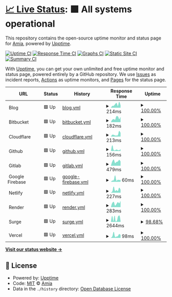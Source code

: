 # [📈 Live Status](https://test.amia.work): <!--live status--> **🟩 All systems operational**

This repository contains the open-source uptime monitor and status page for [Amia](https://amia.work), powered by [Upptime](https://github.com/upptime/upptime).

[![Uptime CI](https://github.com/Amia33/Upptime/workflows/Uptime%20CI/badge.svg)](https://github.com/Amia33/Upptime/actions?query=workflow%3A%22Uptime+CI%22)
[![Response Time CI](https://github.com/Amia33/Upptime/workflows/Response%20Time%20CI/badge.svg)](https://github.com/Amia33/Upptime/actions?query=workflow%3A%22Response+Time+CI%22)
[![Graphs CI](https://github.com/Amia33/Upptime/workflows/Graphs%20CI/badge.svg)](https://github.com/Amia33/Upptime/actions?query=workflow%3A%22Graphs+CI%22)
[![Static Site CI](https://github.com/Amia33/Upptime/workflows/Static%20Site%20CI/badge.svg)](https://github.com/Amia33/Upptime/actions?query=workflow%3A%22Static+Site+CI%22)
[![Summary CI](https://github.com/Amia33/Upptime/workflows/Summary%20CI/badge.svg)](https://github.com/Amia33/Upptime/actions?query=workflow%3A%22Summary+CI%22)

With [Upptime](https://upptime.js.org), you can get your own unlimited and free uptime monitor and status page, powered entirely by a GitHub repository. We use [Issues](https://github.com/Amia33/Upptime/issues) as incident reports, [Actions](https://github.com/Amia33/Upptime/actions) as uptime monitors, and [Pages](https://test.amia.work) for the status page.

<!--start: status pages-->
<!-- This summary is generated by Upptime (https://github.com/upptime/upptime) -->
<!-- Do not edit this manually, your changes will be overwritten -->
<!-- prettier-ignore -->
| URL | Status | History | Response Time | Uptime |
| --- | ------ | ------- | ------------- | ------ |
| <img alt="" src="https://dash.cloudflare.com/favicon.ico" height="13"> Blog | 🟩 Up | [blog.yml](https://github.com/Amia33/Upptime/commits/HEAD/history/blog.yml) | <details><summary><img alt="Response time graph" src="./graphs/blog/response-time-week.png" height="20"> 214ms</summary><br><a href="https://test.amia.work/history/blog"><img alt="Response time 202" src="https://img.shields.io/endpoint?url=https%3A%2F%2Fraw.githubusercontent.com%2FAmia33%2FUpptime%2FHEAD%2Fapi%2Fblog%2Fresponse-time.json"></a><br><a href="https://test.amia.work/history/blog"><img alt="24-hour response time 163" src="https://img.shields.io/endpoint?url=https%3A%2F%2Fraw.githubusercontent.com%2FAmia33%2FUpptime%2FHEAD%2Fapi%2Fblog%2Fresponse-time-day.json"></a><br><a href="https://test.amia.work/history/blog"><img alt="7-day response time 214" src="https://img.shields.io/endpoint?url=https%3A%2F%2Fraw.githubusercontent.com%2FAmia33%2FUpptime%2FHEAD%2Fapi%2Fblog%2Fresponse-time-week.json"></a><br><a href="https://test.amia.work/history/blog"><img alt="30-day response time 200" src="https://img.shields.io/endpoint?url=https%3A%2F%2Fraw.githubusercontent.com%2FAmia33%2FUpptime%2FHEAD%2Fapi%2Fblog%2Fresponse-time-month.json"></a><br><a href="https://test.amia.work/history/blog"><img alt="1-year response time 202" src="https://img.shields.io/endpoint?url=https%3A%2F%2Fraw.githubusercontent.com%2FAmia33%2FUpptime%2FHEAD%2Fapi%2Fblog%2Fresponse-time-year.json"></a></details> | <details><summary><a href="https://test.amia.work/history/blog">100.00%</a></summary><a href="https://test.amia.work/history/blog"><img alt="All-time uptime 99.99%" src="https://img.shields.io/endpoint?url=https%3A%2F%2Fraw.githubusercontent.com%2FAmia33%2FUpptime%2FHEAD%2Fapi%2Fblog%2Fuptime.json"></a><br><a href="https://test.amia.work/history/blog"><img alt="24-hour uptime 100.00%" src="https://img.shields.io/endpoint?url=https%3A%2F%2Fraw.githubusercontent.com%2FAmia33%2FUpptime%2FHEAD%2Fapi%2Fblog%2Fuptime-day.json"></a><br><a href="https://test.amia.work/history/blog"><img alt="7-day uptime 100.00%" src="https://img.shields.io/endpoint?url=https%3A%2F%2Fraw.githubusercontent.com%2FAmia33%2FUpptime%2FHEAD%2Fapi%2Fblog%2Fuptime-week.json"></a><br><a href="https://test.amia.work/history/blog"><img alt="30-day uptime 100.00%" src="https://img.shields.io/endpoint?url=https%3A%2F%2Fraw.githubusercontent.com%2FAmia33%2FUpptime%2FHEAD%2Fapi%2Fblog%2Fuptime-month.json"></a><br><a href="https://test.amia.work/history/blog"><img alt="1-year uptime 99.99%" src="https://img.shields.io/endpoint?url=https%3A%2F%2Fraw.githubusercontent.com%2FAmia33%2FUpptime%2FHEAD%2Fapi%2Fblog%2Fuptime-year.json"></a></details>
| <img alt="" src="https://bitbucket.org/favicon.ico?v=2" height="13"> Bitbucket | 🟩 Up | [bitbucket.yml](https://github.com/Amia33/Upptime/commits/HEAD/history/bitbucket.yml) | <details><summary><img alt="Response time graph" src="./graphs/bitbucket/response-time-week.png" height="20"> 182ms</summary><br><a href="https://test.amia.work/history/bitbucket"><img alt="Response time 432" src="https://img.shields.io/endpoint?url=https%3A%2F%2Fraw.githubusercontent.com%2FAmia33%2FUpptime%2FHEAD%2Fapi%2Fbitbucket%2Fresponse-time.json"></a><br><a href="https://test.amia.work/history/bitbucket"><img alt="24-hour response time 239" src="https://img.shields.io/endpoint?url=https%3A%2F%2Fraw.githubusercontent.com%2FAmia33%2FUpptime%2FHEAD%2Fapi%2Fbitbucket%2Fresponse-time-day.json"></a><br><a href="https://test.amia.work/history/bitbucket"><img alt="7-day response time 182" src="https://img.shields.io/endpoint?url=https%3A%2F%2Fraw.githubusercontent.com%2FAmia33%2FUpptime%2FHEAD%2Fapi%2Fbitbucket%2Fresponse-time-week.json"></a><br><a href="https://test.amia.work/history/bitbucket"><img alt="30-day response time 284" src="https://img.shields.io/endpoint?url=https%3A%2F%2Fraw.githubusercontent.com%2FAmia33%2FUpptime%2FHEAD%2Fapi%2Fbitbucket%2Fresponse-time-month.json"></a><br><a href="https://test.amia.work/history/bitbucket"><img alt="1-year response time 432" src="https://img.shields.io/endpoint?url=https%3A%2F%2Fraw.githubusercontent.com%2FAmia33%2FUpptime%2FHEAD%2Fapi%2Fbitbucket%2Fresponse-time-year.json"></a></details> | <details><summary><a href="https://test.amia.work/history/bitbucket">100.00%</a></summary><a href="https://test.amia.work/history/bitbucket"><img alt="All-time uptime 99.89%" src="https://img.shields.io/endpoint?url=https%3A%2F%2Fraw.githubusercontent.com%2FAmia33%2FUpptime%2FHEAD%2Fapi%2Fbitbucket%2Fuptime.json"></a><br><a href="https://test.amia.work/history/bitbucket"><img alt="24-hour uptime 100.00%" src="https://img.shields.io/endpoint?url=https%3A%2F%2Fraw.githubusercontent.com%2FAmia33%2FUpptime%2FHEAD%2Fapi%2Fbitbucket%2Fuptime-day.json"></a><br><a href="https://test.amia.work/history/bitbucket"><img alt="7-day uptime 100.00%" src="https://img.shields.io/endpoint?url=https%3A%2F%2Fraw.githubusercontent.com%2FAmia33%2FUpptime%2FHEAD%2Fapi%2Fbitbucket%2Fuptime-week.json"></a><br><a href="https://test.amia.work/history/bitbucket"><img alt="30-day uptime 99.35%" src="https://img.shields.io/endpoint?url=https%3A%2F%2Fraw.githubusercontent.com%2FAmia33%2FUpptime%2FHEAD%2Fapi%2Fbitbucket%2Fuptime-month.json"></a><br><a href="https://test.amia.work/history/bitbucket"><img alt="1-year uptime 99.89%" src="https://img.shields.io/endpoint?url=https%3A%2F%2Fraw.githubusercontent.com%2FAmia33%2FUpptime%2FHEAD%2Fapi%2Fbitbucket%2Fuptime-year.json"></a></details>
| <img alt="" src="https://dash.cloudflare.com/favicon.ico" height="13"> Cloudflare | 🟩 Up | [cloudflare.yml](https://github.com/Amia33/Upptime/commits/HEAD/history/cloudflare.yml) | <details><summary><img alt="Response time graph" src="./graphs/cloudflare/response-time-week.png" height="20"> 213ms</summary><br><a href="https://test.amia.work/history/cloudflare"><img alt="Response time 189" src="https://img.shields.io/endpoint?url=https%3A%2F%2Fraw.githubusercontent.com%2FAmia33%2FUpptime%2FHEAD%2Fapi%2Fcloudflare%2Fresponse-time.json"></a><br><a href="https://test.amia.work/history/cloudflare"><img alt="24-hour response time 346" src="https://img.shields.io/endpoint?url=https%3A%2F%2Fraw.githubusercontent.com%2FAmia33%2FUpptime%2FHEAD%2Fapi%2Fcloudflare%2Fresponse-time-day.json"></a><br><a href="https://test.amia.work/history/cloudflare"><img alt="7-day response time 213" src="https://img.shields.io/endpoint?url=https%3A%2F%2Fraw.githubusercontent.com%2FAmia33%2FUpptime%2FHEAD%2Fapi%2Fcloudflare%2Fresponse-time-week.json"></a><br><a href="https://test.amia.work/history/cloudflare"><img alt="30-day response time 199" src="https://img.shields.io/endpoint?url=https%3A%2F%2Fraw.githubusercontent.com%2FAmia33%2FUpptime%2FHEAD%2Fapi%2Fcloudflare%2Fresponse-time-month.json"></a><br><a href="https://test.amia.work/history/cloudflare"><img alt="1-year response time 189" src="https://img.shields.io/endpoint?url=https%3A%2F%2Fraw.githubusercontent.com%2FAmia33%2FUpptime%2FHEAD%2Fapi%2Fcloudflare%2Fresponse-time-year.json"></a></details> | <details><summary><a href="https://test.amia.work/history/cloudflare">100.00%</a></summary><a href="https://test.amia.work/history/cloudflare"><img alt="All-time uptime 99.75%" src="https://img.shields.io/endpoint?url=https%3A%2F%2Fraw.githubusercontent.com%2FAmia33%2FUpptime%2FHEAD%2Fapi%2Fcloudflare%2Fuptime.json"></a><br><a href="https://test.amia.work/history/cloudflare"><img alt="24-hour uptime 100.00%" src="https://img.shields.io/endpoint?url=https%3A%2F%2Fraw.githubusercontent.com%2FAmia33%2FUpptime%2FHEAD%2Fapi%2Fcloudflare%2Fuptime-day.json"></a><br><a href="https://test.amia.work/history/cloudflare"><img alt="7-day uptime 100.00%" src="https://img.shields.io/endpoint?url=https%3A%2F%2Fraw.githubusercontent.com%2FAmia33%2FUpptime%2FHEAD%2Fapi%2Fcloudflare%2Fuptime-week.json"></a><br><a href="https://test.amia.work/history/cloudflare"><img alt="30-day uptime 100.00%" src="https://img.shields.io/endpoint?url=https%3A%2F%2Fraw.githubusercontent.com%2FAmia33%2FUpptime%2FHEAD%2Fapi%2Fcloudflare%2Fuptime-month.json"></a><br><a href="https://test.amia.work/history/cloudflare"><img alt="1-year uptime 99.75%" src="https://img.shields.io/endpoint?url=https%3A%2F%2Fraw.githubusercontent.com%2FAmia33%2FUpptime%2FHEAD%2Fapi%2Fcloudflare%2Fuptime-year.json"></a></details>
| <img alt="" src="https://github.githubassets.com/favicons/favicon.svg" height="13"> Github | 🟩 Up | [github.yml](https://github.com/Amia33/Upptime/commits/HEAD/history/github.yml) | <details><summary><img alt="Response time graph" src="./graphs/github/response-time-week.png" height="20"> 156ms</summary><br><a href="https://test.amia.work/history/github"><img alt="Response time 183" src="https://img.shields.io/endpoint?url=https%3A%2F%2Fraw.githubusercontent.com%2FAmia33%2FUpptime%2FHEAD%2Fapi%2Fgithub%2Fresponse-time.json"></a><br><a href="https://test.amia.work/history/github"><img alt="24-hour response time 166" src="https://img.shields.io/endpoint?url=https%3A%2F%2Fraw.githubusercontent.com%2FAmia33%2FUpptime%2FHEAD%2Fapi%2Fgithub%2Fresponse-time-day.json"></a><br><a href="https://test.amia.work/history/github"><img alt="7-day response time 156" src="https://img.shields.io/endpoint?url=https%3A%2F%2Fraw.githubusercontent.com%2FAmia33%2FUpptime%2FHEAD%2Fapi%2Fgithub%2Fresponse-time-week.json"></a><br><a href="https://test.amia.work/history/github"><img alt="30-day response time 158" src="https://img.shields.io/endpoint?url=https%3A%2F%2Fraw.githubusercontent.com%2FAmia33%2FUpptime%2FHEAD%2Fapi%2Fgithub%2Fresponse-time-month.json"></a><br><a href="https://test.amia.work/history/github"><img alt="1-year response time 183" src="https://img.shields.io/endpoint?url=https%3A%2F%2Fraw.githubusercontent.com%2FAmia33%2FUpptime%2FHEAD%2Fapi%2Fgithub%2Fresponse-time-year.json"></a></details> | <details><summary><a href="https://test.amia.work/history/github">100.00%</a></summary><a href="https://test.amia.work/history/github"><img alt="All-time uptime 100.00%" src="https://img.shields.io/endpoint?url=https%3A%2F%2Fraw.githubusercontent.com%2FAmia33%2FUpptime%2FHEAD%2Fapi%2Fgithub%2Fuptime.json"></a><br><a href="https://test.amia.work/history/github"><img alt="24-hour uptime 100.00%" src="https://img.shields.io/endpoint?url=https%3A%2F%2Fraw.githubusercontent.com%2FAmia33%2FUpptime%2FHEAD%2Fapi%2Fgithub%2Fuptime-day.json"></a><br><a href="https://test.amia.work/history/github"><img alt="7-day uptime 100.00%" src="https://img.shields.io/endpoint?url=https%3A%2F%2Fraw.githubusercontent.com%2FAmia33%2FUpptime%2FHEAD%2Fapi%2Fgithub%2Fuptime-week.json"></a><br><a href="https://test.amia.work/history/github"><img alt="30-day uptime 100.00%" src="https://img.shields.io/endpoint?url=https%3A%2F%2Fraw.githubusercontent.com%2FAmia33%2FUpptime%2FHEAD%2Fapi%2Fgithub%2Fuptime-month.json"></a><br><a href="https://test.amia.work/history/github"><img alt="1-year uptime 100.00%" src="https://img.shields.io/endpoint?url=https%3A%2F%2Fraw.githubusercontent.com%2FAmia33%2FUpptime%2FHEAD%2Fapi%2Fgithub%2Fuptime-year.json"></a></details>
| <img alt="" src="https://gitlab.com/assets/favicon-yellow-018213ceb87b472388095d0264be5b4319ef47471dacea03c83ecc233ced2fd5.png" height="13"> Gitlab | 🟩 Up | [gitlab.yml](https://github.com/Amia33/Upptime/commits/HEAD/history/gitlab.yml) | <details><summary><img alt="Response time graph" src="./graphs/gitlab/response-time-week.png" height="20"> 479ms</summary><br><a href="https://test.amia.work/history/gitlab"><img alt="Response time 588" src="https://img.shields.io/endpoint?url=https%3A%2F%2Fraw.githubusercontent.com%2FAmia33%2FUpptime%2FHEAD%2Fapi%2Fgitlab%2Fresponse-time.json"></a><br><a href="https://test.amia.work/history/gitlab"><img alt="24-hour response time 464" src="https://img.shields.io/endpoint?url=https%3A%2F%2Fraw.githubusercontent.com%2FAmia33%2FUpptime%2FHEAD%2Fapi%2Fgitlab%2Fresponse-time-day.json"></a><br><a href="https://test.amia.work/history/gitlab"><img alt="7-day response time 479" src="https://img.shields.io/endpoint?url=https%3A%2F%2Fraw.githubusercontent.com%2FAmia33%2FUpptime%2FHEAD%2Fapi%2Fgitlab%2Fresponse-time-week.json"></a><br><a href="https://test.amia.work/history/gitlab"><img alt="30-day response time 458" src="https://img.shields.io/endpoint?url=https%3A%2F%2Fraw.githubusercontent.com%2FAmia33%2FUpptime%2FHEAD%2Fapi%2Fgitlab%2Fresponse-time-month.json"></a><br><a href="https://test.amia.work/history/gitlab"><img alt="1-year response time 588" src="https://img.shields.io/endpoint?url=https%3A%2F%2Fraw.githubusercontent.com%2FAmia33%2FUpptime%2FHEAD%2Fapi%2Fgitlab%2Fresponse-time-year.json"></a></details> | <details><summary><a href="https://test.amia.work/history/gitlab">100.00%</a></summary><a href="https://test.amia.work/history/gitlab"><img alt="All-time uptime 99.99%" src="https://img.shields.io/endpoint?url=https%3A%2F%2Fraw.githubusercontent.com%2FAmia33%2FUpptime%2FHEAD%2Fapi%2Fgitlab%2Fuptime.json"></a><br><a href="https://test.amia.work/history/gitlab"><img alt="24-hour uptime 100.00%" src="https://img.shields.io/endpoint?url=https%3A%2F%2Fraw.githubusercontent.com%2FAmia33%2FUpptime%2FHEAD%2Fapi%2Fgitlab%2Fuptime-day.json"></a><br><a href="https://test.amia.work/history/gitlab"><img alt="7-day uptime 100.00%" src="https://img.shields.io/endpoint?url=https%3A%2F%2Fraw.githubusercontent.com%2FAmia33%2FUpptime%2FHEAD%2Fapi%2Fgitlab%2Fuptime-week.json"></a><br><a href="https://test.amia.work/history/gitlab"><img alt="30-day uptime 100.00%" src="https://img.shields.io/endpoint?url=https%3A%2F%2Fraw.githubusercontent.com%2FAmia33%2FUpptime%2FHEAD%2Fapi%2Fgitlab%2Fuptime-month.json"></a><br><a href="https://test.amia.work/history/gitlab"><img alt="1-year uptime 99.99%" src="https://img.shields.io/endpoint?url=https%3A%2F%2Fraw.githubusercontent.com%2FAmia33%2FUpptime%2FHEAD%2Fapi%2Fgitlab%2Fuptime-year.json"></a></details>
| <img alt="" src="https://www.gstatic.com/mobilesdk/160503_mobilesdk/logo/favicon.ico" height="13"> Google Firebase | 🟩 Up | [google-firebase.yml](https://github.com/Amia33/Upptime/commits/HEAD/history/google-firebase.yml) | <details><summary><img alt="Response time graph" src="./graphs/google-firebase/response-time-week.png" height="20"> 60ms</summary><br><a href="https://test.amia.work/history/google-firebase"><img alt="Response time 103" src="https://img.shields.io/endpoint?url=https%3A%2F%2Fraw.githubusercontent.com%2FAmia33%2FUpptime%2FHEAD%2Fapi%2Fgoogle-firebase%2Fresponse-time.json"></a><br><a href="https://test.amia.work/history/google-firebase"><img alt="24-hour response time 50" src="https://img.shields.io/endpoint?url=https%3A%2F%2Fraw.githubusercontent.com%2FAmia33%2FUpptime%2FHEAD%2Fapi%2Fgoogle-firebase%2Fresponse-time-day.json"></a><br><a href="https://test.amia.work/history/google-firebase"><img alt="7-day response time 60" src="https://img.shields.io/endpoint?url=https%3A%2F%2Fraw.githubusercontent.com%2FAmia33%2FUpptime%2FHEAD%2Fapi%2Fgoogle-firebase%2Fresponse-time-week.json"></a><br><a href="https://test.amia.work/history/google-firebase"><img alt="30-day response time 88" src="https://img.shields.io/endpoint?url=https%3A%2F%2Fraw.githubusercontent.com%2FAmia33%2FUpptime%2FHEAD%2Fapi%2Fgoogle-firebase%2Fresponse-time-month.json"></a><br><a href="https://test.amia.work/history/google-firebase"><img alt="1-year response time 103" src="https://img.shields.io/endpoint?url=https%3A%2F%2Fraw.githubusercontent.com%2FAmia33%2FUpptime%2FHEAD%2Fapi%2Fgoogle-firebase%2Fresponse-time-year.json"></a></details> | <details><summary><a href="https://test.amia.work/history/google-firebase">100.00%</a></summary><a href="https://test.amia.work/history/google-firebase"><img alt="All-time uptime 99.97%" src="https://img.shields.io/endpoint?url=https%3A%2F%2Fraw.githubusercontent.com%2FAmia33%2FUpptime%2FHEAD%2Fapi%2Fgoogle-firebase%2Fuptime.json"></a><br><a href="https://test.amia.work/history/google-firebase"><img alt="24-hour uptime 100.00%" src="https://img.shields.io/endpoint?url=https%3A%2F%2Fraw.githubusercontent.com%2FAmia33%2FUpptime%2FHEAD%2Fapi%2Fgoogle-firebase%2Fuptime-day.json"></a><br><a href="https://test.amia.work/history/google-firebase"><img alt="7-day uptime 100.00%" src="https://img.shields.io/endpoint?url=https%3A%2F%2Fraw.githubusercontent.com%2FAmia33%2FUpptime%2FHEAD%2Fapi%2Fgoogle-firebase%2Fuptime-week.json"></a><br><a href="https://test.amia.work/history/google-firebase"><img alt="30-day uptime 100.00%" src="https://img.shields.io/endpoint?url=https%3A%2F%2Fraw.githubusercontent.com%2FAmia33%2FUpptime%2FHEAD%2Fapi%2Fgoogle-firebase%2Fuptime-month.json"></a><br><a href="https://test.amia.work/history/google-firebase"><img alt="1-year uptime 99.97%" src="https://img.shields.io/endpoint?url=https%3A%2F%2Fraw.githubusercontent.com%2FAmia33%2FUpptime%2FHEAD%2Fapi%2Fgoogle-firebase%2Fuptime-year.json"></a></details>
| <img alt="" src="https://www.netlify.com/favicon.ico" height="13"> Netlify | 🟩 Up | [netlify.yml](https://github.com/Amia33/Upptime/commits/HEAD/history/netlify.yml) | <details><summary><img alt="Response time graph" src="./graphs/netlify/response-time-week.png" height="20"> 227ms</summary><br><a href="https://test.amia.work/history/netlify"><img alt="Response time 243" src="https://img.shields.io/endpoint?url=https%3A%2F%2Fraw.githubusercontent.com%2FAmia33%2FUpptime%2FHEAD%2Fapi%2Fnetlify%2Fresponse-time.json"></a><br><a href="https://test.amia.work/history/netlify"><img alt="24-hour response time 228" src="https://img.shields.io/endpoint?url=https%3A%2F%2Fraw.githubusercontent.com%2FAmia33%2FUpptime%2FHEAD%2Fapi%2Fnetlify%2Fresponse-time-day.json"></a><br><a href="https://test.amia.work/history/netlify"><img alt="7-day response time 227" src="https://img.shields.io/endpoint?url=https%3A%2F%2Fraw.githubusercontent.com%2FAmia33%2FUpptime%2FHEAD%2Fapi%2Fnetlify%2Fresponse-time-week.json"></a><br><a href="https://test.amia.work/history/netlify"><img alt="30-day response time 192" src="https://img.shields.io/endpoint?url=https%3A%2F%2Fraw.githubusercontent.com%2FAmia33%2FUpptime%2FHEAD%2Fapi%2Fnetlify%2Fresponse-time-month.json"></a><br><a href="https://test.amia.work/history/netlify"><img alt="1-year response time 243" src="https://img.shields.io/endpoint?url=https%3A%2F%2Fraw.githubusercontent.com%2FAmia33%2FUpptime%2FHEAD%2Fapi%2Fnetlify%2Fresponse-time-year.json"></a></details> | <details><summary><a href="https://test.amia.work/history/netlify">100.00%</a></summary><a href="https://test.amia.work/history/netlify"><img alt="All-time uptime 99.99%" src="https://img.shields.io/endpoint?url=https%3A%2F%2Fraw.githubusercontent.com%2FAmia33%2FUpptime%2FHEAD%2Fapi%2Fnetlify%2Fuptime.json"></a><br><a href="https://test.amia.work/history/netlify"><img alt="24-hour uptime 100.00%" src="https://img.shields.io/endpoint?url=https%3A%2F%2Fraw.githubusercontent.com%2FAmia33%2FUpptime%2FHEAD%2Fapi%2Fnetlify%2Fuptime-day.json"></a><br><a href="https://test.amia.work/history/netlify"><img alt="7-day uptime 100.00%" src="https://img.shields.io/endpoint?url=https%3A%2F%2Fraw.githubusercontent.com%2FAmia33%2FUpptime%2FHEAD%2Fapi%2Fnetlify%2Fuptime-week.json"></a><br><a href="https://test.amia.work/history/netlify"><img alt="30-day uptime 100.00%" src="https://img.shields.io/endpoint?url=https%3A%2F%2Fraw.githubusercontent.com%2FAmia33%2FUpptime%2FHEAD%2Fapi%2Fnetlify%2Fuptime-month.json"></a><br><a href="https://test.amia.work/history/netlify"><img alt="1-year uptime 99.99%" src="https://img.shields.io/endpoint?url=https%3A%2F%2Fraw.githubusercontent.com%2FAmia33%2FUpptime%2FHEAD%2Fapi%2Fnetlify%2Fuptime-year.json"></a></details>
| <img alt="" src="https://dashboard.render.com/favicon.ico" height="13"> Render | 🟩 Up | [render.yml](https://github.com/Amia33/Upptime/commits/HEAD/history/render.yml) | <details><summary><img alt="Response time graph" src="./graphs/render/response-time-week.png" height="20"> 283ms</summary><br><a href="https://test.amia.work/history/render"><img alt="Response time 312" src="https://img.shields.io/endpoint?url=https%3A%2F%2Fraw.githubusercontent.com%2FAmia33%2FUpptime%2FHEAD%2Fapi%2Frender%2Fresponse-time.json"></a><br><a href="https://test.amia.work/history/render"><img alt="24-hour response time 426" src="https://img.shields.io/endpoint?url=https%3A%2F%2Fraw.githubusercontent.com%2FAmia33%2FUpptime%2FHEAD%2Fapi%2Frender%2Fresponse-time-day.json"></a><br><a href="https://test.amia.work/history/render"><img alt="7-day response time 283" src="https://img.shields.io/endpoint?url=https%3A%2F%2Fraw.githubusercontent.com%2FAmia33%2FUpptime%2FHEAD%2Fapi%2Frender%2Fresponse-time-week.json"></a><br><a href="https://test.amia.work/history/render"><img alt="30-day response time 280" src="https://img.shields.io/endpoint?url=https%3A%2F%2Fraw.githubusercontent.com%2FAmia33%2FUpptime%2FHEAD%2Fapi%2Frender%2Fresponse-time-month.json"></a><br><a href="https://test.amia.work/history/render"><img alt="1-year response time 312" src="https://img.shields.io/endpoint?url=https%3A%2F%2Fraw.githubusercontent.com%2FAmia33%2FUpptime%2FHEAD%2Fapi%2Frender%2Fresponse-time-year.json"></a></details> | <details><summary><a href="https://test.amia.work/history/render">100.00%</a></summary><a href="https://test.amia.work/history/render"><img alt="All-time uptime 99.97%" src="https://img.shields.io/endpoint?url=https%3A%2F%2Fraw.githubusercontent.com%2FAmia33%2FUpptime%2FHEAD%2Fapi%2Frender%2Fuptime.json"></a><br><a href="https://test.amia.work/history/render"><img alt="24-hour uptime 100.00%" src="https://img.shields.io/endpoint?url=https%3A%2F%2Fraw.githubusercontent.com%2FAmia33%2FUpptime%2FHEAD%2Fapi%2Frender%2Fuptime-day.json"></a><br><a href="https://test.amia.work/history/render"><img alt="7-day uptime 100.00%" src="https://img.shields.io/endpoint?url=https%3A%2F%2Fraw.githubusercontent.com%2FAmia33%2FUpptime%2FHEAD%2Fapi%2Frender%2Fuptime-week.json"></a><br><a href="https://test.amia.work/history/render"><img alt="30-day uptime 100.00%" src="https://img.shields.io/endpoint?url=https%3A%2F%2Fraw.githubusercontent.com%2FAmia33%2FUpptime%2FHEAD%2Fapi%2Frender%2Fuptime-month.json"></a><br><a href="https://test.amia.work/history/render"><img alt="1-year uptime 99.97%" src="https://img.shields.io/endpoint?url=https%3A%2F%2Fraw.githubusercontent.com%2FAmia33%2FUpptime%2FHEAD%2Fapi%2Frender%2Fuptime-year.json"></a></details>
| <img alt="" src="https://surge.sh/images/logos/svg/surge-logo.svg" height="13"> Surge | 🟩 Up | [surge.yml](https://github.com/Amia33/Upptime/commits/HEAD/history/surge.yml) | <details><summary><img alt="Response time graph" src="./graphs/surge/response-time-week.png" height="20"> 2644ms</summary><br><a href="https://test.amia.work/history/surge"><img alt="Response time 1745" src="https://img.shields.io/endpoint?url=https%3A%2F%2Fraw.githubusercontent.com%2FAmia33%2FUpptime%2FHEAD%2Fapi%2Fsurge%2Fresponse-time.json"></a><br><a href="https://test.amia.work/history/surge"><img alt="24-hour response time 2154" src="https://img.shields.io/endpoint?url=https%3A%2F%2Fraw.githubusercontent.com%2FAmia33%2FUpptime%2FHEAD%2Fapi%2Fsurge%2Fresponse-time-day.json"></a><br><a href="https://test.amia.work/history/surge"><img alt="7-day response time 2644" src="https://img.shields.io/endpoint?url=https%3A%2F%2Fraw.githubusercontent.com%2FAmia33%2FUpptime%2FHEAD%2Fapi%2Fsurge%2Fresponse-time-week.json"></a><br><a href="https://test.amia.work/history/surge"><img alt="30-day response time 1845" src="https://img.shields.io/endpoint?url=https%3A%2F%2Fraw.githubusercontent.com%2FAmia33%2FUpptime%2FHEAD%2Fapi%2Fsurge%2Fresponse-time-month.json"></a><br><a href="https://test.amia.work/history/surge"><img alt="1-year response time 1745" src="https://img.shields.io/endpoint?url=https%3A%2F%2Fraw.githubusercontent.com%2FAmia33%2FUpptime%2FHEAD%2Fapi%2Fsurge%2Fresponse-time-year.json"></a></details> | <details><summary><a href="https://test.amia.work/history/surge">98.68%</a></summary><a href="https://test.amia.work/history/surge"><img alt="All-time uptime 98.97%" src="https://img.shields.io/endpoint?url=https%3A%2F%2Fraw.githubusercontent.com%2FAmia33%2FUpptime%2FHEAD%2Fapi%2Fsurge%2Fuptime.json"></a><br><a href="https://test.amia.work/history/surge"><img alt="24-hour uptime 90.76%" src="https://img.shields.io/endpoint?url=https%3A%2F%2Fraw.githubusercontent.com%2FAmia33%2FUpptime%2FHEAD%2Fapi%2Fsurge%2Fuptime-day.json"></a><br><a href="https://test.amia.work/history/surge"><img alt="7-day uptime 98.68%" src="https://img.shields.io/endpoint?url=https%3A%2F%2Fraw.githubusercontent.com%2FAmia33%2FUpptime%2FHEAD%2Fapi%2Fsurge%2Fuptime-week.json"></a><br><a href="https://test.amia.work/history/surge"><img alt="30-day uptime 98.65%" src="https://img.shields.io/endpoint?url=https%3A%2F%2Fraw.githubusercontent.com%2FAmia33%2FUpptime%2FHEAD%2Fapi%2Fsurge%2Fuptime-month.json"></a><br><a href="https://test.amia.work/history/surge"><img alt="1-year uptime 98.97%" src="https://img.shields.io/endpoint?url=https%3A%2F%2Fraw.githubusercontent.com%2FAmia33%2FUpptime%2FHEAD%2Fapi%2Fsurge%2Fuptime-year.json"></a></details>
| <img alt="" src="https://assets.vercel.com/image/upload/front/favicon/vercel/57x57.png" height="13"> Vercel | 🟩 Up | [vercel.yml](https://github.com/Amia33/Upptime/commits/HEAD/history/vercel.yml) | <details><summary><img alt="Response time graph" src="./graphs/vercel/response-time-week.png" height="20"> 98ms</summary><br><a href="https://test.amia.work/history/vercel"><img alt="Response time 154" src="https://img.shields.io/endpoint?url=https%3A%2F%2Fraw.githubusercontent.com%2FAmia33%2FUpptime%2FHEAD%2Fapi%2Fvercel%2Fresponse-time.json"></a><br><a href="https://test.amia.work/history/vercel"><img alt="24-hour response time 114" src="https://img.shields.io/endpoint?url=https%3A%2F%2Fraw.githubusercontent.com%2FAmia33%2FUpptime%2FHEAD%2Fapi%2Fvercel%2Fresponse-time-day.json"></a><br><a href="https://test.amia.work/history/vercel"><img alt="7-day response time 98" src="https://img.shields.io/endpoint?url=https%3A%2F%2Fraw.githubusercontent.com%2FAmia33%2FUpptime%2FHEAD%2Fapi%2Fvercel%2Fresponse-time-week.json"></a><br><a href="https://test.amia.work/history/vercel"><img alt="30-day response time 108" src="https://img.shields.io/endpoint?url=https%3A%2F%2Fraw.githubusercontent.com%2FAmia33%2FUpptime%2FHEAD%2Fapi%2Fvercel%2Fresponse-time-month.json"></a><br><a href="https://test.amia.work/history/vercel"><img alt="1-year response time 154" src="https://img.shields.io/endpoint?url=https%3A%2F%2Fraw.githubusercontent.com%2FAmia33%2FUpptime%2FHEAD%2Fapi%2Fvercel%2Fresponse-time-year.json"></a></details> | <details><summary><a href="https://test.amia.work/history/vercel">100.00%</a></summary><a href="https://test.amia.work/history/vercel"><img alt="All-time uptime 100.00%" src="https://img.shields.io/endpoint?url=https%3A%2F%2Fraw.githubusercontent.com%2FAmia33%2FUpptime%2FHEAD%2Fapi%2Fvercel%2Fuptime.json"></a><br><a href="https://test.amia.work/history/vercel"><img alt="24-hour uptime 100.00%" src="https://img.shields.io/endpoint?url=https%3A%2F%2Fraw.githubusercontent.com%2FAmia33%2FUpptime%2FHEAD%2Fapi%2Fvercel%2Fuptime-day.json"></a><br><a href="https://test.amia.work/history/vercel"><img alt="7-day uptime 100.00%" src="https://img.shields.io/endpoint?url=https%3A%2F%2Fraw.githubusercontent.com%2FAmia33%2FUpptime%2FHEAD%2Fapi%2Fvercel%2Fuptime-week.json"></a><br><a href="https://test.amia.work/history/vercel"><img alt="30-day uptime 100.00%" src="https://img.shields.io/endpoint?url=https%3A%2F%2Fraw.githubusercontent.com%2FAmia33%2FUpptime%2FHEAD%2Fapi%2Fvercel%2Fuptime-month.json"></a><br><a href="https://test.amia.work/history/vercel"><img alt="1-year uptime 100.00%" src="https://img.shields.io/endpoint?url=https%3A%2F%2Fraw.githubusercontent.com%2FAmia33%2FUpptime%2FHEAD%2Fapi%2Fvercel%2Fuptime-year.json"></a></details>

<!--end: status pages-->

[**Visit our status website →**](https://test.amia.work)

## 📄 License

- Powered by: [Upptime](https://github.com/upptime/upptime)
- Code: [MIT](./LICENSE) © [Amia](https://amia.work)
- Data in the `./history` directory: [Open Database License](https://opendatacommons.org/licenses/odbl/1-0/)
